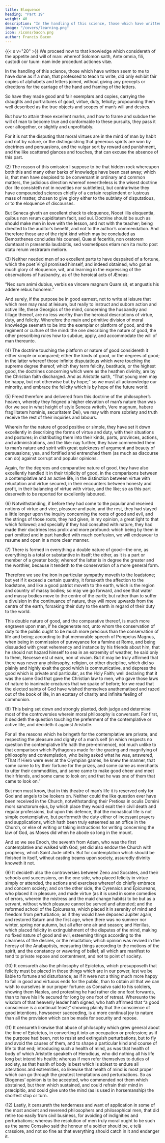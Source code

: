 ```yaml
---
title: Eloquence
heading: "Part 19"
weight: 40
description: "In the handling of this science, those which have written seem to me to have done as if a man, that professed to teach to write, did only exhibit fair copies of alphabets and letters joined"
image: "/covers/learning.png"
icon: /icons/bacon.png
author: Francis Bacon
---
```



{{< s v="20" >}}  We proceed now to that knowledge which considereth of the appetite and will of man: whereof Solomon saith, Ante omnia, fili, custodi cor tuum: nam inde procedunt actiones vitæ.  

In the handling of this science, those which have written seem to me to have done as if a man, that professed to teach to write, did only exhibit fair copies of alphabets and letters joined, without giving any precepts or directions for the carriage of the hand and framing of the letters. 

So have they made good and fair exemplars and copies, carrying the draughts and portraitures of good, virtue, duty, felicity; propounding them well described as the true objects and scopes of man’s will and desires. 

But how to attain these excellent marks, and how to frame and subdue the will of man to become true and conformable to these pursuits, they pass it over altogether, or slightly and unprofitably.  

For it is not the disputing that moral virtues are in the mind of man by habit and not by nature, or the distinguishing that generous spirits are won by doctrines and persuasions, and the vulgar sort by reward and punishment, and the like scattered glances and touches, that can excuse the absence of this part.

(2) The reason of this omission I suppose to be that hidden rock whereupon both this and many other barks of knowledge have been cast away; which is, that men have despised to be conversant in ordinary and common matters, the judicious direction whereof nevertheless is the wisest doctrine (for life consisteth not in novelties nor subtleties), but contrariwise they have compounded sciences chiefly of a certain resplendent or lustrous mass of matter, chosen to give glory either to the subtlety of disputatious, or to the eloquence of discourses.  

But Seneca giveth an excellent check to eloquence, Nocet illis eloquentia, quibus non rerum cupiditatem facit, sed sui.  Doctrine should be such as should make men in love with the lesson, and not with the teacher; being directed to the auditor’s benefit, and not to the author’s commendation.  And therefore those are of the right kind which may be concluded as Demosthenes concludes his counsel, Quæ si feceritis, non oratorem dumtaxat in præsentia laudabitis, sed vosmetipsos etiam non ita multo post statu rerum vestraram meliore.

(3) Neither needed men of so excellent parts to have despaired of a fortune, which the poet Virgil promised himself, and indeed obtained, who got as much glory of eloquence, wit, and learning in the expressing of the observations of husbandry, as of the heroical acts of Æneas:

“Nec sum animi dubius, verbis ea vincere magnum
Quam sit, et angustis his addere rebus honorem.”

And surely, if the purpose be in good earnest, not to write at leisure that which men may read at leisure, but really to instruct and suborn action and active life, these Georgics of the mind, concerning the husbandry and tillage thereof, are no less worthy than the heroical descriptions of virtue, duty, and felicity.  Wherefore the main and primitive division of moral knowledge seemeth to be into the exemplar or platform of good, and the regiment or culture of the mind: the one describing the nature of good, the other prescribing rules how to subdue, apply, and accommodate the will of man thereunto.

(4) The doctrine touching the platform or nature of good considereth it either simple or compared; either the kinds of good, or the degrees of good; in the latter whereof those infinite disputatious which were touching the supreme degree thereof, which they term felicity, beatitude, or the highest good, the doctrines concerning which were as the heathen divinity, are by the Christian faith discharged.  And as Aristotle saith, “That young men may be happy, but not otherwise but by hope;” so we must all acknowledge our minority, and embrace the felicity which is by hope of the future world.

(5) Freed therefore and delivered from this doctrine of the philosopher’s heaven, whereby they feigned a higher elevation of man’s nature than was (for we see in what height of style Seneca writeth, Vere magnum, habere fragilitatem hominis, securitatem Dei), we may with more sobriety and truth receive the rest of their inquiries and labours. 

Wherein for the nature of good positive or simple, they have set it down excellently in describing the forms of virtue and duty, with their situations and postures; in distributing them into their kinds, parts, provinces, actions, and administrations, and the like: nay further, they have commended them to man’s nature and spirit with great quickness of argument and beauty of persuasions; yea, and fortified and entrenched them (as much as discourse can do) against corrupt and popular opinions.  

Again, for the degrees and comparative nature of good, they have also excellently handled it in their triplicity of good, in the comparisons between a contemplative and an active life, in the distinction between virtue with reluctation and virtue secured, in their encounters between honesty and profit, in their balancing of virtue with virtue, and the like; so as this part deserveth to be reported for excellently laboured.

(6) Notwithstanding, if before they had come to the popular and received notions of virtue and vice, pleasure and pain, and the rest, they had stayed a little longer upon the inquiry concerning the roots of good and evil, and the strings of those roots, they had given, in my opinion, a great light to that which followed; and specially if they had consulted with nature, they had made their doctrines less prolix and more profound: which being by them in part omitted and in part handled with much confusion, we will endeavour to resume and open in a more clear manner.

(7) There is formed in everything a double nature of good—the one, as everything is a total or substantive in itself; the other, as it is a part or member of a greater body; whereof the latter is in degree the greater and the worthier, because it tendeth to the conservation of a more general form.  

Therefore we see the iron in particular sympathy moveth to the loadstone; but yet if it exceed a certain quantity, it forsaketh the affection to the loadstone, and like a good patriot moveth to the earth, which is the region and country of massy bodies; so may we go forward, and see that water and massy bodies move to the centre of the earth; but rather than to suffer a divulsion in the continuance of nature, they will move upwards from the centre of the earth, forsaking their duty to the earth in regard of their duty to the world.  

This double nature of good, and the comparative thereof, is much more engraven upon man, if he degenerate not, unto whom the conservation of duty to the public ought to be much more precious than the conservation of life and being; according to that memorable speech of Pompeius Magnus, when being in commission of purveyance for a famine at Rome, and being dissuaded with great vehemency and instance by his friends about him, that he should not hazard himself to sea in an extremity of weather, he said only to them, Necesse est ut eam, non ut vivam.  But it may be truly affirmed that there was never any philosophy, religion, or other discipline, which did so plainly and highly exalt the good which is communicative, and depress the good which is private and particular, as the Holy Faith; well declaring that it was the same God that gave the Christian law to men, who gave those laws of nature to inanimate creatures that we spake of before; for we read that the elected saints of God have wished themselves anathematised and razed out of the book of life, in an ecstasy of charity and infinite feeling of communion.

(8) This being set down and strongly planted, doth judge and determine most of the controversies wherein moral philosophy is conversant.  For first, it decideth the question touching the preferment of the contemplative or active life, and decideth it against Aristotle.  

For all the reasons which he bringeth for the contemplative are private, and respecting the pleasure and dignity of a man’s self (in which respects no question the contemplative life hath the pre-eminence), not much unlike to that comparison which Pythagoras made for the gracing and magnifying of philosophy and contemplation, who being asked what he was, answered, “That if Hiero were ever at the Olympian games, he knew the manner, that some came to try their fortune for the prizes, and some came as merchants to utter their commodities, and some came to make good cheer and meet their friends, and some came to look on; and that he was one of them that came to look on.”  

But men must know, that in this theatre of man’s life it is reserved only for God and angels to be lookers on.  Neither could the like question ever have been received in the Church, notwithstanding their Pretiosa in oculis Domini mors sanctorum ejus, by which place they would exalt their civil death and regular professions, but upon this defence, that the monastical life is not simple contemplative, but performeth the duty either of incessant prayers and supplications, which hath been truly esteemed as an office in the Church, or else of writing or taking instructions for writing concerning the law of God, as Moses did when he abode so long in the mount. 

And so we see Enoch, the seventh from Adam, who was the first contemplative and walked with God, yet did also endow the Church with prophecy, which Saint Jude citeth.  But for contemplation which should be finished in itself, without casting beams upon society, assuredly divinity knoweth it not.

(9) It decideth also the controversies between Zeno and Socrates, and their schools and successions, on the one side, who placed felicity in virtue simply or attended, the actions and exercises whereof do chiefly embrace and concern society; and on the other side, the Cyrenaics and Epicureans, who placed it in pleasure, and made virtue (as it is used in some comedies of errors, wherein the mistress and the maid change habits) to be but as a servant, without which pleasure cannot be served and attended; and the reformed school of the Epicureans, which placed it in serenity of mind and freedom from perturbation; as if they would have deposed Jupiter again, and restored Saturn and the first age, when there was no summer nor winter, spring nor autumn, but all after one air and season; and Herillus, which placed felicity in extinguishment of the disputes of the mind, making no fixed nature of good and evil, esteeming things according to the clearness of the desires, or the reluctation; which opinion was revived in the heresy of the Anabaptists, measuring things according to the motions of the spirit, and the constancy or wavering of belief; all which are manifest to tend to private repose and contentment, and not to point of society.

(10) It censureth also the philosophy of Epictetus, which presupposeth that felicity must be placed in those things which are in our power, lest we be liable to fortune and disturbance; as if it were not a thing much more happy to fail in good and virtuous ends for the public, than to obtain all that we can wish to ourselves in our proper fortune: as Consalvo said to his soldiers, showing them Naples, and protesting he had rather die one foot forwards, than to have his life secured for long by one foot of retreat.  Whereunto the wisdom of that heavenly leader hath signed, who hath affirmed that “a good conscience is a continual feast;” showing plainly that the conscience of good intentions, howsoever succeeding, is a more continual joy to nature than all the provision which can be made for security and repose.

(11) It censureth likewise that abuse of philosophy which grew general about the time of Epictetus, in converting it into an occupation or profession; as if the purpose had been, not to resist and extinguish perturbations, but to fly and avoid the causes of them, and to shape a particular kind and course of life to that end; introducing such a health of mind, as was that health of body of which Aristotle speaketh of Herodicus, who did nothing all his life long but intend his health; whereas if men refer themselves to duties of society, as that health of body is best which is ablest to endure all alterations and extremities, so likewise that health of mind is most proper which can go through the greatest temptations and perturbations.  So as Diogenes’ opinion is to be accepted, who commended not them which abstained, but them which sustained, and could refrain their mind in præcipitio, and could give unto the mind (as is used in horsemanship) the shortest stop or turn.

(12) Lastly, it censureth the tenderness and want of application in some of the most ancient and reverend philosophers and philosophical men, that did retire too easily from civil business, for avoiding of indignities and perturbations; whereas the resolution of men truly moral ought to be such as the same Consalvo said the honour of a soldier should be, e telâ crassiore, and not so fine as that everything should catch in it and endanger it.
